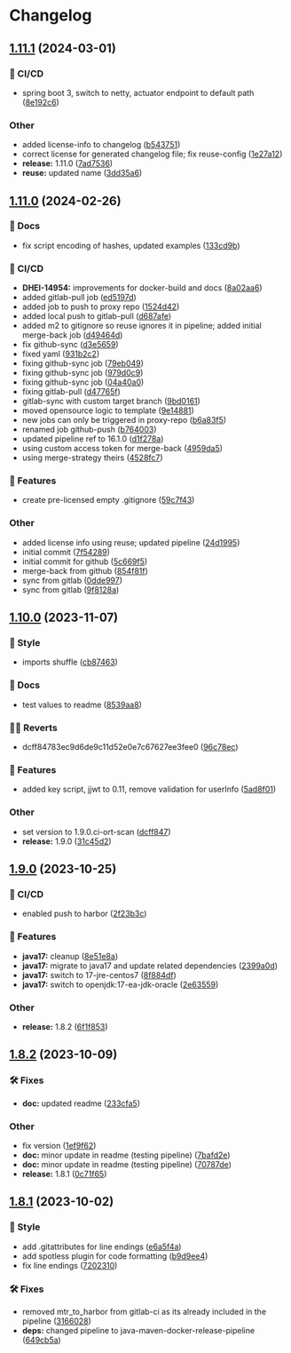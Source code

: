 # Changelog

## [1.11.1](https://gitlab.devops.telekom.de/dhei/teams/hyperion/dev/src/issuer-service/compare/1.11.0...1.11.1) (2024-03-01)


### 🦊 CI/CD

* spring boot 3, switch to netty, actuator endpoint to default path ([8e192c6](https://gitlab.devops.telekom.de/dhei/teams/hyperion/dev/src/issuer-service/commit/8e192c67d15f517bc456eac047d230bd6dff509f))


### Other

* added license-info to changelog ([b543751](https://gitlab.devops.telekom.de/dhei/teams/hyperion/dev/src/issuer-service/commit/b543751761d3179c95d8fdc65b05c614fc52f477))
* correct license for generated changelog file; fix reuse-config ([1e27a12](https://gitlab.devops.telekom.de/dhei/teams/hyperion/dev/src/issuer-service/commit/1e27a12a07f5a18d992361a3e4d7858f9f24c861))
* **release:** 1.11.0 ([7ad7536](https://gitlab.devops.telekom.de/dhei/teams/hyperion/dev/src/issuer-service/commit/7ad753657fdb4f972a404a9f3313ea3cf2341846))
* **reuse:** updated name ([3dd35a6](https://gitlab.devops.telekom.de/dhei/teams/hyperion/dev/src/issuer-service/commit/3dd35a6943eefda277315949bac21b75b1c4c27c))

## [1.11.0](https://gitlab.devops.telekom.de/dhei/teams/hyperion/dev/src/issuer-service/compare/1.10.0...1.11.0) (2024-02-26)


### 📔 Docs

* fix script encoding of hashes, updated examples ([133cd9b](https://gitlab.devops.telekom.de/dhei/teams/hyperion/dev/src/issuer-service/commit/133cd9bcdd2c9f74fbf00fc422d08a0411bac639))


### 🦊 CI/CD

* **DHEI-14954:** improvements for docker-build and docs ([8a02aa6](https://gitlab.devops.telekom.de/dhei/teams/hyperion/dev/src/issuer-service/commit/8a02aa614c589808ee6bb014365a6c800b255f96))
* added gitlab-pull job ([ed5197d](https://gitlab.devops.telekom.de/dhei/teams/hyperion/dev/src/issuer-service/commit/ed5197d8329c6a056bc62545c21fefc6ab781fdf))
* added job to push to proxy repo ([1524d42](https://gitlab.devops.telekom.de/dhei/teams/hyperion/dev/src/issuer-service/commit/1524d427f6e112b9171919aa24db2b907cf3d86b))
* added local push to gitlab-pull ([d687afe](https://gitlab.devops.telekom.de/dhei/teams/hyperion/dev/src/issuer-service/commit/d687afebd3089e049cfd385af962711d32a32068))
* added m2 to gitignore so reuse ignores it in pipeline; added initial merge-back job ([d49464d](https://gitlab.devops.telekom.de/dhei/teams/hyperion/dev/src/issuer-service/commit/d49464d32d38f40bd66b7a5d6b3843b8a181c8d1))
* fix github-sync ([d3e5659](https://gitlab.devops.telekom.de/dhei/teams/hyperion/dev/src/issuer-service/commit/d3e565918fd55b4c34671540d58338fc4436d897))
* fixed yaml ([931b2c2](https://gitlab.devops.telekom.de/dhei/teams/hyperion/dev/src/issuer-service/commit/931b2c21e8f2c4bbc653f7cebcdc3f518ee65174))
* fixing github-sync job ([79eb049](https://gitlab.devops.telekom.de/dhei/teams/hyperion/dev/src/issuer-service/commit/79eb049846a7af1af255f49be8774b4ae26f1c3f))
* fixing github-sync job ([979d0c9](https://gitlab.devops.telekom.de/dhei/teams/hyperion/dev/src/issuer-service/commit/979d0c9d2e22800bea94b6c4e9cdf39144002f77))
* fixing github-sync job ([04a40a0](https://gitlab.devops.telekom.de/dhei/teams/hyperion/dev/src/issuer-service/commit/04a40a06779db2807d463cd251efe2b33e34adc7))
* fixing gitlab-pull ([d47765f](https://gitlab.devops.telekom.de/dhei/teams/hyperion/dev/src/issuer-service/commit/d47765f3f40d6a59410e6bbe93231b4a219a1e15))
* gitlab-sync with custom target branch ([9bd0161](https://gitlab.devops.telekom.de/dhei/teams/hyperion/dev/src/issuer-service/commit/9bd0161d2779d0296f12b35e96808a5f33fd7e49))
* moved opensource logic to template ([9e14881](https://gitlab.devops.telekom.de/dhei/teams/hyperion/dev/src/issuer-service/commit/9e1488111b358299c6bc156315c3f55ea4b945ab))
* new jobs can only be triggered in proxy-repo ([b6a83f5](https://gitlab.devops.telekom.de/dhei/teams/hyperion/dev/src/issuer-service/commit/b6a83f5228049c9c26072db1238c321718ff8c84))
* renamed job github-push ([b764003](https://gitlab.devops.telekom.de/dhei/teams/hyperion/dev/src/issuer-service/commit/b7640030c736ddb136f0fb1de4af45c7b13636a6))
* updated pipeline ref to 16.1.0 ([d1f278a](https://gitlab.devops.telekom.de/dhei/teams/hyperion/dev/src/issuer-service/commit/d1f278a73bed5f4f6f0966622126cac24bfea8b4))
* using custom access token for merge-back ([4959da5](https://gitlab.devops.telekom.de/dhei/teams/hyperion/dev/src/issuer-service/commit/4959da5716bfc274a5ac735f75e9ca91e3c5868b))
* using merge-strategy theirs ([4528fc7](https://gitlab.devops.telekom.de/dhei/teams/hyperion/dev/src/issuer-service/commit/4528fc708ba6c8024f808d7f34d98c6c32d29d31))


### 🚀 Features

* create pre-licensed empty .gitignore ([59c7f43](https://gitlab.devops.telekom.de/dhei/teams/hyperion/dev/src/issuer-service/commit/59c7f43763017cbeb693cf33eb26d87d2805ed2c))


### Other

* added license info using reuse; updated pipeline ([24d1995](https://gitlab.devops.telekom.de/dhei/teams/hyperion/dev/src/issuer-service/commit/24d1995c5ebb243014acf1e8ec5ffb81a949aedb))
* initial commit ([7f54289](https://gitlab.devops.telekom.de/dhei/teams/hyperion/dev/src/issuer-service/commit/7f542890be768beb954d2a91c4440262f8c8602c))
* initial commit for github ([5c669f5](https://gitlab.devops.telekom.de/dhei/teams/hyperion/dev/src/issuer-service/commit/5c669f56a1bfaf44639491eaf1eb6eb606a0197f))
* merge-back from github ([854f81f](https://gitlab.devops.telekom.de/dhei/teams/hyperion/dev/src/issuer-service/commit/854f81f41db90b0b15773d6797f1a224addebc0c))
* sync from gitlab ([0dde997](https://gitlab.devops.telekom.de/dhei/teams/hyperion/dev/src/issuer-service/commit/0dde997733de1044ee80651f7d38780a06396b30))
* sync from gitlab ([9f8128a](https://gitlab.devops.telekom.de/dhei/teams/hyperion/dev/src/issuer-service/commit/9f8128a50bea282b81fb400c68d2452a10c5a918))

## [1.10.0](https://gitlab.devops.telekom.de/dhei/teams/hyperion/dev/src/issuer-service/compare/1.9.0...1.10.0) (2023-11-07)


### 💈 Style

* imports shuffle ([cb87463](https://gitlab.devops.telekom.de/dhei/teams/hyperion/dev/src/issuer-service/commit/cb87463f30594c394175065105d88cc1ac7bf5dd))


### 📔 Docs

* test values to readme ([8539aa8](https://gitlab.devops.telekom.de/dhei/teams/hyperion/dev/src/issuer-service/commit/8539aa88dd136b7990892a2f1cfc5e96446c0398))


### 🙅‍♂️ Reverts

* dcff84783ec9d6de9c11d52e0e7c67627ee3fee0 ([96c78ec](https://gitlab.devops.telekom.de/dhei/teams/hyperion/dev/src/issuer-service/commit/96c78ec76cc0c6a733de2030126d364b87c7bbd8))


### 🚀 Features

* added key script, jjwt to 0.11, remove validation for userInfo ([5ad8f01](https://gitlab.devops.telekom.de/dhei/teams/hyperion/dev/src/issuer-service/commit/5ad8f01ed3e9617be1e97bfbb265cac5b4dc8113))


### Other

* set version to 1.9.0.ci-ort-scan ([dcff847](https://gitlab.devops.telekom.de/dhei/teams/hyperion/dev/src/issuer-service/commit/dcff84783ec9d6de9c11d52e0e7c67627ee3fee0))
* **release:** 1.9.0 ([31c45d2](https://gitlab.devops.telekom.de/dhei/teams/hyperion/dev/src/issuer-service/commit/31c45d22b6ff815c87c500cf6ffae0e5baee83a7))

## [1.9.0](https://gitlab.devops.telekom.de/dhei/teams/hyperion/dev/src/issuer-service/compare/1.8.2...1.9.0) (2023-10-25)


### 🦊 CI/CD

* enabled push to harbor ([2f23b3c](https://gitlab.devops.telekom.de/dhei/teams/hyperion/dev/src/issuer-service/commit/2f23b3c0a9d66306fb8fe5323feab4655726b4c0))


### 🚀 Features

* **java17:** cleanup ([8e51e8a](https://gitlab.devops.telekom.de/dhei/teams/hyperion/dev/src/issuer-service/commit/8e51e8aecdf17d08c72c7cff6bd9738f1c99809b))
* **java17:** migrate to java17 and update related dependencies ([2399a0d](https://gitlab.devops.telekom.de/dhei/teams/hyperion/dev/src/issuer-service/commit/2399a0dd33a1cb032befdb5ecc7edf782a31442e))
* **java17:** switch to 17-jre-centos7 ([8f884df](https://gitlab.devops.telekom.de/dhei/teams/hyperion/dev/src/issuer-service/commit/8f884df5081bb074d61af72193116b52a8e0bf51))
* **java17:** switch to openjdk:17-ea-jdk-oracle ([2e63559](https://gitlab.devops.telekom.de/dhei/teams/hyperion/dev/src/issuer-service/commit/2e6355913797b0d8d9ab4d9aa7426eed6f8cd741))


### Other

* **release:** 1.8.2 ([6f1f853](https://gitlab.devops.telekom.de/dhei/teams/hyperion/dev/src/issuer-service/commit/6f1f853320361058f4c24cd3468180b51673e06d))

## [1.8.2](https://gitlab.devops.telekom.de/dhei/teams/hyperion/dev/src/issuer-service/compare/1.8.1...1.8.2) (2023-10-09)


### 🛠 Fixes

* **doc:** updated readme ([233cfa5](https://gitlab.devops.telekom.de/dhei/teams/hyperion/dev/src/issuer-service/commit/233cfa5395fa1c807be5a6f62394a00c99ff2fdb))


### Other

* fix version ([1ef9f62](https://gitlab.devops.telekom.de/dhei/teams/hyperion/dev/src/issuer-service/commit/1ef9f621e285bdb34d748ca595189dc00d68d8c0))
* **doc:** minor update in readme (testing pipeline) ([7bafd2e](https://gitlab.devops.telekom.de/dhei/teams/hyperion/dev/src/issuer-service/commit/7bafd2e4bbc275ff815db8f812ec38d0105bd8f7))
* **doc:** minor update in readme (testing pipeline) ([70787de](https://gitlab.devops.telekom.de/dhei/teams/hyperion/dev/src/issuer-service/commit/70787de81e500e5a5aeb8b338979b296677c37bd))
* **release:** 1.8.1 ([0c71f65](https://gitlab.devops.telekom.de/dhei/teams/hyperion/dev/src/issuer-service/commit/0c71f657be348bc89a405a1a6017762bb707300e))

## [1.8.1](https://gitlab.devops.telekom.de/dhei/teams/hyperion/dev/src/issuer-service/compare/1.8.0...1.8.1) (2023-10-02)


### 💈 Style

* add .gitattributes for line endings ([e6a5f4a](https://gitlab.devops.telekom.de/dhei/teams/hyperion/dev/src/issuer-service/commit/e6a5f4aecbabe79172b4ca70ec800bb0bb548930))
* add spotless plugin for code formatting ([b9d9ee4](https://gitlab.devops.telekom.de/dhei/teams/hyperion/dev/src/issuer-service/commit/b9d9ee454618ace6689dd8afe1884c1c22f00fea))
* fix line endings ([7202310](https://gitlab.devops.telekom.de/dhei/teams/hyperion/dev/src/issuer-service/commit/7202310bbe31a9bb9ff47365da1464c77c554013))


### 🛠 Fixes

* removed mtr_to_harbor from gitlab-ci as its already included in the pipeline ([3166028](https://gitlab.devops.telekom.de/dhei/teams/hyperion/dev/src/issuer-service/commit/3166028a99f0d6599de0aab3c7e534815dc965ec))
* **deps:** changed pipeline to java-maven-docker-release-pipeline ([649cb5a](https://gitlab.devops.telekom.de/dhei/teams/hyperion/dev/src/issuer-service/commit/649cb5ad8af6105da59abd57d6553f5d52666190))

